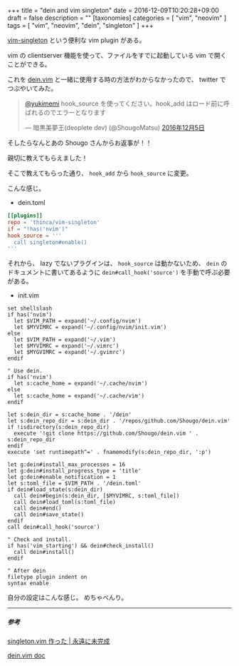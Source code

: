 +++
title = "dein and vim singleton"
date = 2016-12-09T10:20:28+09:00
draft = false
description = ""
[taxonomies]
categories = [ "vim", "neovim" ]
tags = [ "vim", "neovim", "dein", "singleton" ]
+++

[vim-singleton](http://thinca.hatenablog.com/entry/20120201/1328099090) という便利な vim plugin がある。

vim の clientserver 機能を使って、ファイルをすでに起動している vim で開くことができる。

これを [dein.vim](https://github.com/Shougo/dein.vim) と一緒に使用する時の方法がわからなかったので、 twitter でつぶやいてみた。

<blockquote class="twitter-tweet" data-lang="ja"><p lang="ja" dir="ltr"><a href="https://twitter.com/yukimemi">@yukimemi</a> hook_source を使ってください。hook_add はロード前に呼ばれるのでエラーとなります</p>&mdash; 暗黒美夢王(deoplete dev) (@ShougoMatsu) <a href="https://twitter.com/ShougoMatsu/status/805623471589892096">2016年12月5日</a></blockquote>
<script async src="//platform.twitter.com/widgets.js" charset="utf-8"></script>

そしたらなんとあの Shougo さんからお返事が！！

親切に教えてもらえました！

そこで教えてもらった通り、 `hook_add` から `hook_source` に変更。

こんな感じ。

- dein.toml

```toml
[[plugins]]
repo = 'thinca/vim-singleton'
if = "!has('nvim')"
hook_source = '''
  call singleton#enable()
'''
```

それから、 lazy でないプラグインは、 `hook_source` は動かないため、 `dein` のドキュメントに書いてあるように `dein#call_hook('source')` を手動で呼ぶ必要がある。

- init.vim

```vim
set shellslash
if has('nvim')
  let $VIM_PATH = expand('~/.config/nvim')
  let $MYVIMRC = expand('~/.config/nvim/init.vim')
else
  let $VIM_PATH = expand('~/.vim')
  let $MYVIMRC = expand('~/.vimrc')
  let $MYGVIMRC = expand('~/.gvimrc')
endif

" Use dein.
if has('nvim')
  let s:cache_home = expand('~/.cache/nvim')
else
  let s:cache_home = expand('~/.cache/vim')
endif

let s:dein_dir = s:cache_home . '/dein'
let s:dein_repo_dir = s:dein_dir . '/repos/github.com/Shougo/dein.vim'
if !isdirectory(s:dein_repo_dir)
  execute '!git clone https://github.com/Shougo/dein.vim ' . s:dein_repo_dir
endif
execute 'set runtimepath^=' . fnamemodify(s:dein_repo_dir, ':p')

let g:dein#install_max_processes = 16
let g:dein#install_progress_type = 'title'
let g:dein#enable_notification = 1
let s:toml_file = $VIM_PATH . '/dein.toml'
if dein#load_state(s:dein_dir)
  call dein#begin(s:dein_dir, [$MYVIMRC, s:toml_file])
  call dein#load_toml(s:toml_file)
  call dein#end()
  call dein#save_state()
endif
call dein#call_hook('source')

" Check and install.
if has('vim_starting') && dein#check_install()
  call dein#install()
endif

" After dein
filetype plugin indent on
syntax enable
```

自分の設定はこんな感じ。
めちゃべんり。

- - -
##### 参考

[singleton.vim 作った | 永遠に未完成](http://thinca.hatenablog.com/entry/20120201/1328099090)

[dein.vim doc](https://github.com/Shougo/dein.vim/blob/master/doc/dein.txt)


